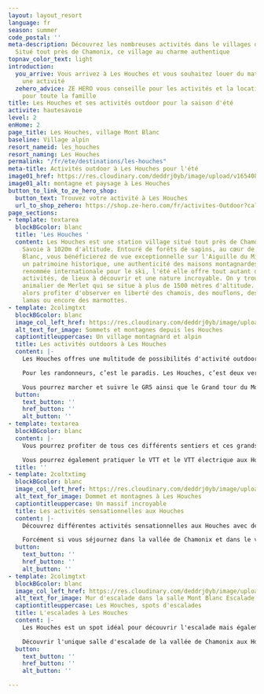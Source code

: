 ```yaml
---
layout: layout_resort
language: fr
season: summer
code_postal: ''
meta-description: Découvrez les nombreuses activités dans le villages des Houches.
  Situé tout près de Chamonix, ce village au charme authentique
topnav_color_text: light
introduction:
  you_arrive: Vous arrivez à Les Houches et vous souhaitez louer du matériel ou trouver
    une activité
  zehero_advice: ZE HERO vous conseille pour les activités et la location des équipements
    pour toute la famille
title: Les Houches et ses activités outdoor pour la saison d'été
activite: hautesavoie
level: 2
enHome: 2
page_title: Les Houches, village Mont Blanc
baseline: Village alpin
resort_nameid: les_houches
resort_naming: Les Houches
permalink: "/fr/ete/destinations/les-houches"
meta-title: Activités outdoor à Les Houches pour l'été
image01_href: https://res.cloudinary.com/deddrj0yb/image/upload/v1654089908/website/resorts/Les%20Houches/guillaume-brocker-wzZLrzLXSzM-unsplash.jpg
image01_alt: montagne et paysage à Les Houches
button_to_link_to_ze_hero_shop:
  button_text: Trouvez votre activité à Les Houches
  url_to_shop_zehero: https://shop.ze-hero.com/fr/activites-Outdoor?calessonstype=all&catypegenderlistsummer=all&calessonsactivitytype=all&start-date=
page_sections:
- template: textarea
  blockBGcolor: blanc
  title: 'Les Houches '
  content: Les Houches est une station village situé tout près de Chamonix, en Haute
    Savoie à 1020m d'altitude. Entouré de forêts de sapins, au cœur de massif du Mont
    Blanc, vous bénéficierez de vue exceptionnelle sur l'Aiguille du Midi. Vous découvrirez
    un patrimoine historique, une authenticité des maisons montagnardes. Avec une
    renommée internationale pour le ski, l'été elle offre tout autant de nombreuses
    activités, de lieux à découvrir et une nature incroyable. On y trouve le parc
    animalier de Merlet qui se situe à plus de 1500 mètres d'altitude. Vous pourrez
    alors profiter d'observer en liberté des chamois, des mouflons, des cerfs, des
    lamas ou encore des marmottes.
- template: 2colimgtxt
  blockBGcolor: blanc
  image_col_left_href: https://res.cloudinary.com/deddrj0yb/image/upload/v1654089961/website/resorts/Les%20Houches/baron-carson-7JWRh8LvPqg-unsplash.jpg
  alt_text_for_image: Sommets et montagnes depuis les Houches
  captiontitleuppercase: Un village montagnard et alpin
  title: Les activités outdoors à Les Houches
  content: |-
    Les Houches offres une multitude de possibilités d'activité outdoor surtout pour les amoureux des montagnes et de la nature. En plein cœur du massif du Mont Blanc, vous découvrirez différents étages alpins entre les forêts, les prairies de pâturages, les étages plus alpins pour vous trouver dans l'étage nival où débutent les glaciers et les sommets les plus hauts d'Europe. Plus calme et reposante que la ville de Chamonix, vous pourrez tout autant profiter d'un choix varié d'activité à faire aux Houches.

    Pour les randonneurs, c’est le paradis. Les Houches, c’est deux versants, ce qui permet de varier les plaisirs et de retrouver également une végétation différente seulement en face de l’autre versant. Vous pourrez parcourir les nombreux sentiers de randonnée, rencontrer la faune sauvage comme dans le parc animalier de Merlier. Mais également une flore incroyable, des lacs et atteindre des sommets. Découvrez le glacier de Bionnassay, prenez le train qui vous amène jusqu’au Nid d’Aigle, là où débute l’ascension des alpinistes pour atteindre le refuge du goûter. Avec un guide et un accompagnateur montagne, vous pourrez profiter de toutes ces connaissances sur l’environnement, sur le milieu naturel ainsi que sur les plus belles randonnées à faire. Vous pourrez alors vous laisser guider à travers les paysages au-dessus du village des Houches. Un lieu unique pour la pratique de la randonnée en montagne.

    Vous pourrez marcher et suivre le GR5 ainsi que le Grand tour du Mont Blanc
  button:
    text_button: ''
    href_button: ''
    alt_button: ''
- template: textarea
  blockBGcolor: blanc
  content: |-
    Vous pourrez profiter de tous ces différents sentiers et ces grands espaces pour enfiler vos chaussures de trail et partir courir depuis Les Houches. Tout comme la randonnée, l'environnement est idéal pour pratiquer le Trail running. Avec les nombreux sentiers, vous pourrez explorer les sommets, les lacs des alentours tel que le sommet de l'Aiguilette des Houches à 2285m d'altitude et ses lacs, le Brévent, mais aussi le Mont Lachat, le désert de Pierre Ronde, le nid d'Aigle.

    Vous pourrez également pratiquer le VTT et le VTT électrique aux Houches. Profitez des 3 pistes de VTT des Houches pour débutant à Expert dans le bike park. Vous trouverez également des modules en bois, des sauts et différents ateliers pour vous initier et progresser dans la descente en VTT. De nombreuses de randonnées et autres itinéraires seront également dédiés à la pratique du VTT notamment à Chamonix, Saint Gervais. Que ce soit sur des parcours enduro, uniquement en descente, pour des randonnées longues vous pourrez pratiquer le VTT dans un cadre idyllique au cœur du massif de Mont Blanc. Pour que toute la famille en profite, vous pouvez également réaliser ces différentes sorties et randonnées avec les VTT électriques.
  title: ''
- template: 2coltxtimg
  blockBGcolor: blanc
  image_col_left_href: https://res.cloudinary.com/deddrj0yb/image/upload/v1654089932/website/resorts/Les%20Houches/clement-pierson-E76rX-_ZLVA-unsplash.jpg
  alt_text_for_image: Dommet et montagnes à Les Houches
  captiontitleuppercase: Un massif incroyable
  title: Les activités sensationnelles aux Houches
  content: |-
    Découvrez différentes activités sensationnelles aux Houches avec déjà le parapente. Vous trouverez de nombreuses compagnies qui offrent la possibilité de voler dans un cadre incroyable avec des vues comme vous n’aurez jamais vu. Volez face au Mont Blanc, à tous les sommets enneigés et les glaciers du massif, depuis différents départs des Houches. Selon les départs, vous pourrez emprunter les remontés mécaniques avec votre moniteur. Vous pourrez décoller depuis Le Merlet, Le Chailloux, L’Aiguilette, du Prarion et bien d'autres.

    Forcément si vous séjournez dans la vallée de Chamonix et dans le village Les Houches, vous vous trouverez dans les spots incontournables pour l'alpinisme. C'est la Mecque de tous les alpinistes, que ce soit pour des débutants, des confirmés ou des experts, on trouve absolument tout dans ce massif du Mont Blanc. Vous pourrez alors vous laisser tenter par une découverte de cette discipline avec des randonnées glaciaires, faire un 1er pas en haute altitude, réaliser votre 1er sommets d'alpiniste, dormez en refuge. Il y existe un panel d'activité à découvrir dans l'alpinisme depuis les Houches et Chamonix. Pour les plus sportif, vous pourrez alors combiner de l'escalade en mixte, réaliser différentes courses, grimper le Mont Blanc, l'Aiguille Verte et bien plus encore.
  button:
    text_button: ''
    href_button: ''
    alt_button: ''
- template: 2colimgtxt
  blockBGcolor: blanc
  image_col_left_href: https://res.cloudinary.com/deddrj0yb/image/upload/v1654064634/website/Mont%20Blanc%20Escalade/PXL_20211228_095628343_dv6ejc.avif
  alt_text_for_image: Mur d'escalade dans la salle Mont Blanc Escalade aux Houches
  captiontitleuppercase: Les Houches, spots d'escalades
  title: L'escalades à Les Houches
  content: |-
    Les Houches est un spot idéal pour découvrir l'escalade mais également pour se perfectionner. Vous pourrez grimper sur un site extérieur d'escalade : Les Chavants. Un lieu parfait pour s'initier à cette activité que ce soit pour les débutants ou pour les enfants.

    Découvrir l'unique salle d'escalade de la vallée de Chamonix aux Houches, Mont Blanc Escalade. La salle d'escalade " Mont Blanc Escalade " est partenaire avec Ze Hero. Vous trouverez 100 voies allant du 4 au 8c, des zones dédiées aux enfants, une salle de pans. En accès libre, vous pourrez également profiter de cours encadré par des professionnelles, des stages mais aussi de cours spécialement dédiés pour les babys, les enfants et les adolescents. Depuis la salle d'escalade, vous pourrez également profiter d'encadrement de canyoning mais aussi de via ferrata avec la location de matériel.
  button:
    text_button: ''
    href_button: ''
    alt_button: ''

---
```

